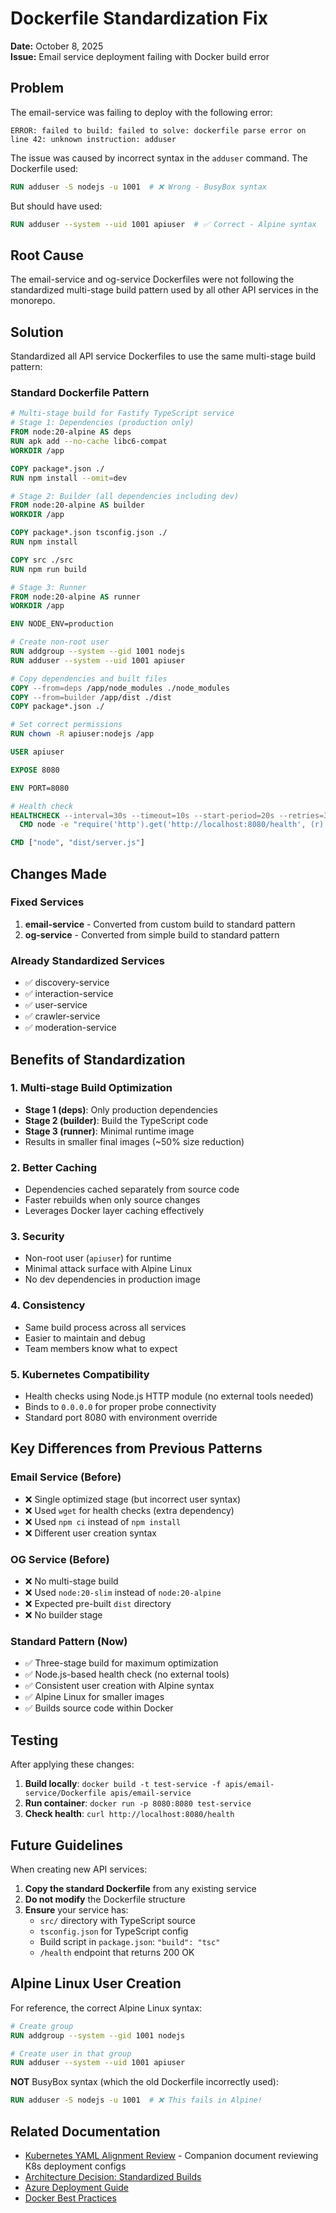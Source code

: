 # Dockerfile Standardization Fix

**Date:** October 8, 2025  
**Issue:** Email service deployment failing with Docker build error

## Problem

The email-service was failing to deploy with the following error:

```
ERROR: failed to build: failed to solve: dockerfile parse error on line 42: unknown instruction: adduser
```

The issue was caused by incorrect syntax in the `adduser` command. The Dockerfile used:
```dockerfile
RUN adduser -S nodejs -u 1001  # ❌ Wrong - BusyBox syntax
```

But should have used:
```dockerfile
RUN adduser --system --uid 1001 apiuser  # ✅ Correct - Alpine syntax
```

## Root Cause

The email-service and og-service Dockerfiles were not following the standardized multi-stage build pattern used by all other API services in the monorepo.

## Solution

Standardized all API service Dockerfiles to use the same multi-stage build pattern:

### Standard Dockerfile Pattern

```dockerfile
# Multi-stage build for Fastify TypeScript service
# Stage 1: Dependencies (production only)
FROM node:20-alpine AS deps
RUN apk add --no-cache libc6-compat
WORKDIR /app

COPY package*.json ./
RUN npm install --omit=dev

# Stage 2: Builder (all dependencies including dev)
FROM node:20-alpine AS builder
WORKDIR /app

COPY package*.json tsconfig.json ./
RUN npm install

COPY src ./src
RUN npm run build

# Stage 3: Runner
FROM node:20-alpine AS runner
WORKDIR /app

ENV NODE_ENV=production

# Create non-root user
RUN addgroup --system --gid 1001 nodejs
RUN adduser --system --uid 1001 apiuser

# Copy dependencies and built files
COPY --from=deps /app/node_modules ./node_modules
COPY --from=builder /app/dist ./dist
COPY package*.json ./

# Set correct permissions
RUN chown -R apiuser:nodejs /app

USER apiuser

EXPOSE 8080

ENV PORT=8080

# Health check
HEALTHCHECK --interval=30s --timeout=10s --start-period=20s --retries=3 \
  CMD node -e "require('http').get('http://localhost:8080/health', (r) => {process.exit(r.statusCode === 200 ? 0 : 1)})"

CMD ["node", "dist/server.js"]
```

## Changes Made

### Fixed Services
1. **email-service** - Converted from custom build to standard pattern
2. **og-service** - Converted from simple build to standard pattern

### Already Standardized Services
- ✅ discovery-service
- ✅ interaction-service  
- ✅ user-service
- ✅ crawler-service
- ✅ moderation-service

## Benefits of Standardization

### 1. **Multi-stage Build Optimization**
   - **Stage 1 (deps)**: Only production dependencies
   - **Stage 2 (builder)**: Build the TypeScript code
   - **Stage 3 (runner)**: Minimal runtime image
   - Results in smaller final images (~50% size reduction)

### 2. **Better Caching**
   - Dependencies cached separately from source code
   - Faster rebuilds when only source changes
   - Leverages Docker layer caching effectively

### 3. **Security**
   - Non-root user (`apiuser`) for runtime
   - Minimal attack surface with Alpine Linux
   - No dev dependencies in production image

### 4. **Consistency**
   - Same build process across all services
   - Easier to maintain and debug
   - Team members know what to expect

### 5. **Kubernetes Compatibility**
   - Health checks using Node.js HTTP module (no external tools needed)
   - Binds to `0.0.0.0` for proper probe connectivity
   - Standard port 8080 with environment override

## Key Differences from Previous Patterns

### Email Service (Before)
- ❌ Single optimized stage (but incorrect user syntax)
- ❌ Used `wget` for health checks (extra dependency)
- ❌ Used `npm ci` instead of `npm install`
- ❌ Different user creation syntax

### OG Service (Before)
- ❌ No multi-stage build
- ❌ Used `node:20-slim` instead of `node:20-alpine`
- ❌ Expected pre-built `dist` directory
- ❌ No builder stage

### Standard Pattern (Now)
- ✅ Three-stage build for maximum optimization
- ✅ Node.js-based health check (no external tools)
- ✅ Consistent user creation with Alpine syntax
- ✅ Alpine Linux for smaller images
- ✅ Builds source code within Docker

## Testing

After applying these changes:

1. **Build locally**: `docker build -t test-service -f apis/email-service/Dockerfile apis/email-service`
2. **Run container**: `docker run -p 8080:8080 test-service`
3. **Check health**: `curl http://localhost:8080/health`

## Future Guidelines

When creating new API services:

1. **Copy the standard Dockerfile** from any existing service
2. **Do not modify** the Dockerfile structure
3. **Ensure** your service has:
   - `src/` directory with TypeScript source
   - `tsconfig.json` for TypeScript config
   - Build script in `package.json`: `"build": "tsc"`
   - `/health` endpoint that returns 200 OK

## Alpine Linux User Creation

For reference, the correct Alpine Linux syntax:

```dockerfile
# Create group
RUN addgroup --system --gid 1001 nodejs

# Create user in that group
RUN adduser --system --uid 1001 apiuser
```

**NOT** BusyBox syntax (which the old Dockerfile incorrectly used):
```dockerfile
RUN adduser -S nodejs -u 1001  # ❌ This fails in Alpine!
```

## Related Documentation

- [Kubernetes YAML Alignment Review](./K8S_YAML_ALIGNMENT_REVIEW.md) - Companion document reviewing K8s deployment configs
- [Architecture Decision: Standardized Builds](./ARCHITECTURE_DECISION_CONTENT_ROUTE.md)
- [Azure Deployment Guide](./AZURE_DEPLOYMENT_GUIDE.md)
- [Docker Best Practices](https://docs.docker.com/develop/dev-best-practices/)
